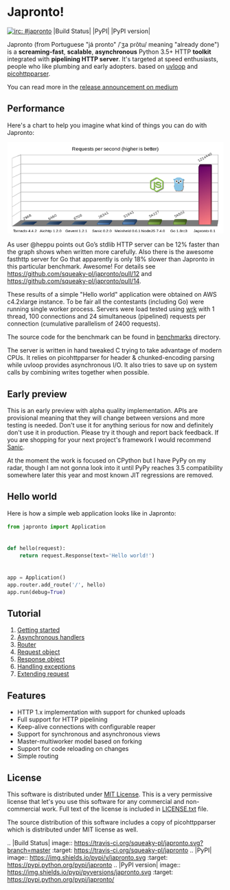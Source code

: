 # Japronto!

[![irc: #japronto](https://img.shields.io/badge/irc-%23japronto-brightgreen.svg)](https://webchat.freenode.net/?channels=japronto)
 |Build Status| |PyPI| |PyPI version|

Japronto (from Portuguese "já pronto" /ˈʒa pɾõtu/ meaning "already done") is a __screaming-fast__, __scalable__, __asynchronous__
Python 3.5+ HTTP __toolkit__ integrated with __pipelining HTTP server__. It's targeted at speed enthusiasts, people who like
plumbing and early adopters.
based on [uvloop](https://github.com/MagicStack/uvloop) and [picohttpparser](https://github.com/h2o/picohttpparser).

You can read more in the [release announcement on medium](https://medium.com/@squeaky_pl/million-requests-per-second-with-python-95c137af319)

Performance
-----------

Here's a chart to help you imagine what kind of things you can do with Japronto:

![Requests per second](benchmarks/results.png)

As user @heppu points out Go’s stdlib HTTP server can be 12% faster than the graph shows when written more carefully. Also there is the awesome fasthttp server for Go that apparently is only 18% slower than Japronto in this particular benchmark. Awesome! For details see https://github.com/squeaky-pl/japronto/pull/12 and https://github.com/squeaky-pl/japronto/pull/14.

These results of a simple "Hello world" application were obtained on AWS c4.2xlarge instance. To be fair all the contestants (including Go) were running single worker process. Servers were load tested using [wrk](https://github.com/wg/wrk) with 1 thread, 100 connections and 24 simultaneous (pipelined) requests per connection (cumulative parallelism of 2400 requests).

The source code for the benchmark can be found in [benchmarks](benchmarks) directory.

The server is written in hand tweaked C trying to take advantage of modern CPUs. It relies on picohttpparser for header &
chunked-encoding parsing while uvloop provides asynchronous I/O. It also tries to save up on
system calls by combining writes together when possible.

Early preview
-------------

This is an early preview with alpha quality implementation. APIs are provisional meaning that they will change between versions and more testing is needed. Don't use it for anything serious for now and definitely don't use it in production. Please try it though and report back feedback. If you are shopping for your next project's framework I would recommend [Sanic](https://github.com/channelcat/sanic).

At the moment the work is focused on CPython but I have PyPy on my radar, though I am not gonna look into it until PyPy reaches 3.5 compatibility somewhere later this year and most known JIT regressions are removed.

Hello world
-----------

Here is how a simple web application looks like in Japronto:

```python
from japronto import Application


def hello(request):
    return request.Response(text='Hello world!')


app = Application()
app.router.add_route('/', hello)
app.run(debug=True)
```

Tutorial
--------

1. [Getting started](tutorial/1_hello.md)
2. [Asynchronous handlers](tutorial/2_async.md)
3. [Router](tutorial/3_router.md)
4. [Request object](tutorial/4_request.md)
5. [Response object](tutorial/5_response.md)
6. [Handling exceptions](tutorial/6_exceptions.md)
7. [Extending request](tutorial/7_extend.md)

Features
--------

- HTTP 1.x implementation with support for chunked uploads
- Full support for HTTP pipelining
- Keep-alive connections with configurable reaper
- Support for synchronous and asynchronous views
- Master-multiworker model based on forking
- Support for code reloading on changes
- Simple routing

License
-------

This software is distributed under [MIT License](https://en.wikipedia.org/wiki/MIT_License). This is a very permissive license that let's you use this software for any
commercial and non-commercial work. Full text of the license is
included in [LICENSE.txt](LICENSE.txt) file.

The source distribution of this software includes a copy of picohttpparser which is distributed under MIT license as well.


.. |Build Status| image:: https://travis-ci.org/squeaky-pl/japronto.svg?branch=master
   :target: https://travis-ci.org/squeaky-pl/japronto
.. |PyPI| image:: https://img.shields.io/pypi/v/japronto.svg
   :target: https://pypi.python.org/pypi/japronto
.. |PyPI version| image:: https://img.shields.io/pypi/pyversions/japronto.svg
   :target: https://pypi.python.org/pypi/japronto/
